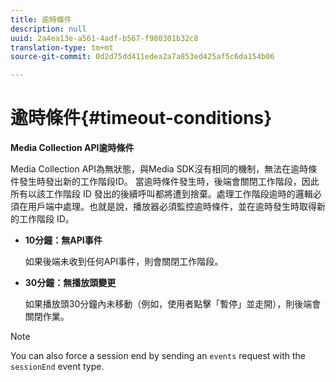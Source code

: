 ```yaml
---
title: 逾時條件
description: null
uuid: 2a4ea13e-a561-4adf-b567-f980301b32c8
translation-type: tm+mt
source-git-commit: 0d2d75dd411edea2a7a853ed425af5c6da154b06

---
```



# 逾時條件{#timeout-conditions}

**Media Collection API逾時條件**

Media Collection API為無狀態，與Media SDK沒有相同的機制，無法在逾時條件發生時發出新的工作階段ID。 當逾時條件發生時，後端會關閉工作階段，因此所有以該工作階段 ID 發出的後續呼叫都將遭到捨棄。處理工作階段逾時的邏輯必須在用戶端中處理。也就是說，播放器必須監控逾時條件，並在逾時發生時取得新的工作階段 ID。

* **10分鐘：無API事件**

   如果後端未收到任何API事件，則會關閉工作階段。
* **30分鐘：無播放頭變更**

   如果播放頭30分鐘內未移動（例如，使用者點擊「暫停」並走開），則後端會關閉作業。

>[!NOTE]
>
>You can also force a session end by sending an `events` request with the `sessionEnd` event type.


